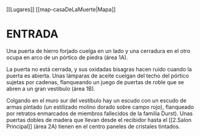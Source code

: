 [[Lugares]]   [[map-casaDeLaMuerte|Mapa]]
# ENTRADA 

Una puerta de hierro forjado cuelga en un lado y una cerradura en el otro ocupa en arco de un pórtico de piedra (área 1A). 

La puerta no está cerrada, y sus oxidadas bisagras hacen ruido cuando la puerta es abierta. Unas lámparas de aceite cuelgan del techo del pórtico sujetas por cadenas, flanqueando un juego de puertas de roble que se abren a un gran vestíbulo (área 1B). 

Colgando en el muro sur del vestíbulo hay un escudo  con un escudo de armas pintado (un estilizado molino dorado sobre campo rojo), flanqueado por retratos enmarcados de miembros fallecidos de la familia Durst). Unas puertas dobles de madera que llevan desde el recibidor hasta el [[2.Salon Principal]] (área 2A) tienen en el centro paneles de cristales tintados.
